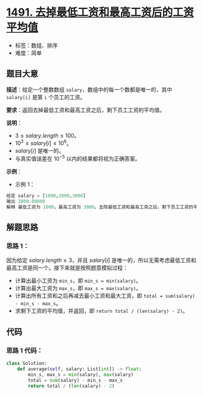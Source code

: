 # [1491. 去掉最低工资和最高工资后的工资平均值](https://leetcode.cn/problems/average-salary-excluding-the-minimum-and-maximum-salary/)

- 标签：数组、排序
- 难度：简单

## 题目大意

**描述**：给定一个整数数组 `salary`，数组中的每一个数都是唯一的，其中 `salary[i]` 是第 `i` 个员工的工资。

**要求**：返回去掉最低工资和最高工资之后，剩下员工工资的平均值。

**说明**：

- $3 \le salary.length \le 100$。
- $10^3 \le salary[i] \le 10^6$。
- $salary[i]$ 是唯一的。
- 与真实值误差在 $10^{-5}$ 以内的结果都将视为正确答案。

**示例**：

- 示例 1：

```Python
给定 salary = [1000,2000,3000]
输出 2000.00000
解释 最低工资为 1000，最高工资为 3000，去除最低工资和最高工资之后，剩下员工工资的平均值为 2000 / 1 = 2000
```

## 解题思路

### 思路 1：

因为给定 $salary.length \ge 3$，并且 $salary[i]$ 是唯一的，所以无需考虑最低工资和最高工资是同一个。接下来就是按照题意模拟过程：

- 计算出最小工资为 `min_s`，即 `min_s = min(salary)`。
- 计算出最大工资为 `max_s`，即 `max_s = max(salary)`。
- 计算出所有工资和之后再减去最小工资和最大工资，即 `total = sum(salary) - min_s - max_s`。
- 求剩下工资的平均值，并返回，即 `return total / (len(salary) - 2)`。

## 代码

### 思路 1 代码：

```Python
class Solution:
    def average(self, salary: List[int]) -> float:
        min_s, max_s = min(salary), max(salary)
        total = sum(salary) - min_s - max_s
        return total / (len(salary) - 2)
```

